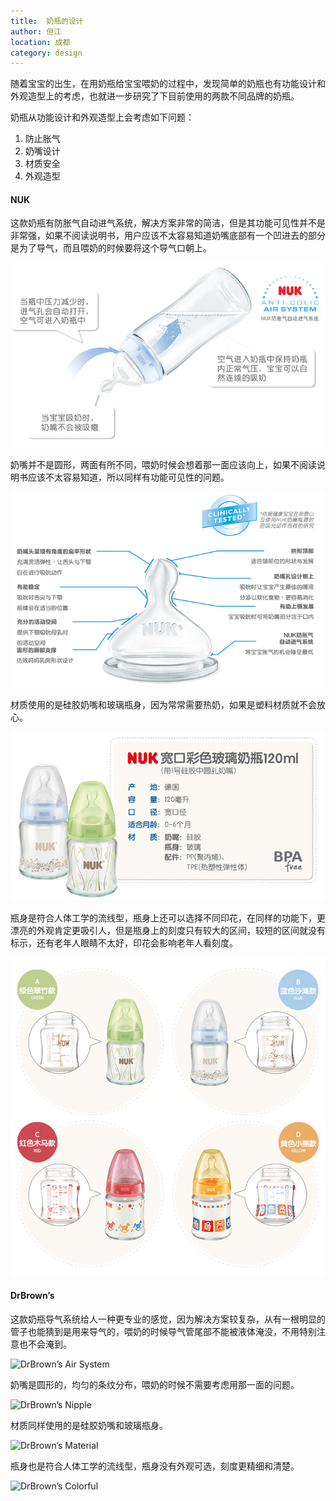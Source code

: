 ```yaml
---
title:  奶瓶的设计
author: 但江
location: 成都 
category: design
---
```


随着宝宝的出生，在用奶瓶给宝宝喂奶的过程中，发现简单的奶瓶也有功能设计和外观造型上的考虑，也就进一步研究了下目前使用的两款不同品牌的奶瓶。

奶瓶从功能设计和外观造型上会考虑如下问题：

1. 防止胀气
2. 奶嘴设计
3. 材质安全
4. 外观造型

#### NUK

这款奶瓶有防胀气自动进气系统，解决方案非常的简洁，但是其功能可见性并不是非常强，如果不阅读说明书，用户应该不太容易知道奶嘴底部有一个凹进去的部分是为了导气，而且喂奶的时候要将这个导气口朝上。

![NUK Air System](/images/nuk-air-system.jpg)

奶嘴并不是圆形，两面有所不同，喂奶时候会想着那一面应该向上，如果不阅读说明书应该不太容易知道，所以同样有功能可见性的问题。

![NUK Nipple](/images/nuk-nipple.jpg)

材质使用的是硅胶奶嘴和玻璃瓶身，因为常常需要热奶，如果是塑料材质就不会放心。

![NUK Material](/images/nuk-material.jpg)

瓶身是符合人体工学的流线型，瓶身上还可以选择不同印花，在同样的功能下，更漂亮的外观肯定更吸引人，但是瓶身上的刻度只有较大的区间，较短的区间就没有标示，还有老年人眼睛不太好，印花会影响老年人看刻度。

![NUK Colorful](/images/nuk-colorful.jpg)

#### DrBrown’s

这款奶瓶导气系统给人一种更专业的感觉，因为解决方案较复杂，从有一根明显的管子也能猜到是用来导气的，喂奶的时候导气管尾部不能被液体淹没，不用特别注意也不会淹到。

![DrBrown’s Air System](/images/drbrown’s-air-system.jpg)

奶嘴是圆形的，均匀的条纹分布，喂奶的时候不需要考虑用那一面的问题。

![DrBrown’s Nipple](/images/drbrown’s-nipple.jpg)

材质同样使用的是硅胶奶嘴和玻璃瓶身。

![DrBrown’s Material](/images/drbrown’s-material.jpg)

瓶身也是符合人体工学的流线型，瓶身没有外观可选，刻度更精细和清楚。

![DrBrown’s Colorful](/images/drbrown’s-colorful.jpg)
